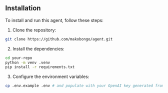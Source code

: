 ## Installation

To install and run this agent, follow these steps:

1. Clone the repository:

```bash
git clone https://github.com/makobongo/agent.git
```

2. Install the dependencies:

```bash
cd your-repo
python -m venv .venv
pip install -r requirements.txt
```

3. Configure the environment variables:

```bash
cp .env.example .env # and populate with your OpenAI key generated from openai platform
```

